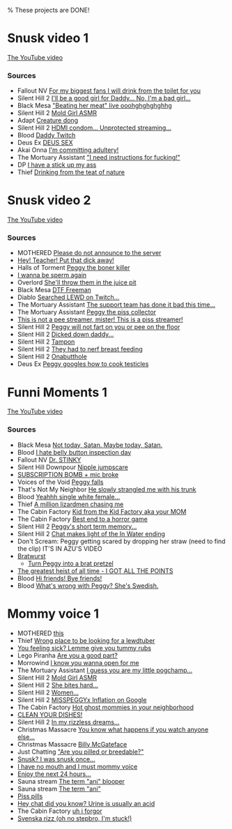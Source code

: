 % These projects are DONE!

# Snusk video 1

[The YouTube video](https://youtu.be/eR7yfv63L64)

### Sources

* Fallout NV [For my biggest fans I will drink from the toilet for you](https://www.twitch.tv/misspeggyx/clip/SmoothEvilSharkRalpherZ-y0YMlcme-MrcrcGU?filter=clips&range=all&sort=time)
* Silent Hill 2 [I'll be a good girl for Daddy... No, I'm a bad girl...](https://www.twitch.tv/misspeggyx/clip/ChillySpoopyRutabagaBuddhaBar-Sj9bknda72wWzypW)
* Black Mesa ["Beating her meat" live ooohghghghghhg](https://www.twitch.tv/misspeggyx/clip/MiniatureRelatedNigiriPhilosoraptor-svyvrwxVsUTPEWTJ)
* Silent Hill 2 [Mold Girl ASMR](https://www.twitch.tv/misspeggyx/clip/NaiveTangentialWatercressBCWarrior-TUQsov-6uQtW7iuN)
* Adapt [Creature dong](https://www.twitch.tv/misspeggyx/clip/MoldySweetBaconWutFace-YRD3MGb_YaPhUUdb)
* Silent Hill 2 [HDMI condom... Unprotected streaming...](https://www.twitch.tv/misspeggyx/clip/EnergeticAbstruseNewtNerfRedBlaster-D0yLIBKCA0bqIwyr)
* Blood [Daddy Twitch](https://www.twitch.tv/misspeggyx/clip/DeadDeafDonutTheRinger-45lqAsAut58L3AEZ?filter=clips&range=7d&sort=time)
* Deus Ex [DEUS SEX](https://www.twitch.tv/misspeggyx/clip/HealthyInspiringChipmunkRiPepperonis-IhTic4w1OSB1OPaH?filter=clips&range=all&sort=time)
* Akai Onna [I'm committing adultery!](https://www.twitch.tv/misspeggyx/clip/DarkComfortableKathyAMPEnergyCherry-1GNymdJsC6hqg6dx?filter=clips&range=all&sort=time)
* The Mortuary Assistant ["I need instructions for fucking!"](https://www.twitch.tv/misspeggyx/clip/CredulousGorgeousFalconDeIlluminati-Vn-yAiOVmN5hJAzR)
* DP [I have a stick up my ass](https://www.twitch.tv/misspeggyx/clip/DistinctDifficultClipzCeilingCat-Y4K7DNgtUlP8HUdw?filter=clips&range=all&sort=time)
* Thief [Drinking from the teat of nature](https://www.twitch.tv/misspeggyx/clip/RefinedOptimisticTarsierAllenHuhu-bAIh8BtqoLMw_2ZX?filter=clips&range=all&sort=time)

# Snusk video 2

[The YouTube video](https://youtu.be/E9AKwmhDULA)

### Sources

* MOTHERED [Please do not announce to the server](https://www.twitch.tv/misspeggyx/clip/SteamyMildGnatLitFam-YVGJMxxgj_tiCm3_?filter=clips&range=7d&sort=time)
* [Hey! Teacher! Put that dick away!](https://www.twitch.tv/misspeggyx/clip/SleepyTangentialPuddingTTours-eGQP51Y0HfBnyaCx?filter=clips&range=7d&sort=time)
* Halls of Torment [Peggy the boner killer](https://www.twitch.tv/misspeggyx/clip/InventiveBraveClintKappaRoss-pMamYTa1mnn_38X2?filter=clips&range=all&sort=time)
* [I wanna be sperm again](https://www.twitch.tv/misspeggyx/clip/ChillyElatedStrawberryYee-wj_ftFsJqe_-YvQ5?filter=clips&range=all&sort=time)
* Overlord [She'll throw them in the juice pit](https://www.twitch.tv/misspeggyx/clip/SpikyClumsyCattleCclamChamp-3nyG2EJuPTsXEvg1?filter=clips&range=all&sort=time)
* Black Mesa [DTF Freeman](https://www.twitch.tv/misspeggyx/clip/TsundereAgilePiePeanutButterJellyTime-qMXncUcsBbwbtIlO?filter=clips&range=all&sort=time)
* Diablo [Searched LEWD on Twitch...](https://www.twitch.tv/misspeggyx/clip/TacitSavageRavenTBCheesePull-gk-uSHZGUUdGB5Tl?filter=clips&range=all&sort=time)
* The Mortuary Assistant [The support team has done it bad this time...](https://www.twitch.tv/misspeggyx/clip/TangibleSweetSoybeanDatBoi-8QsE4O1EIzAtzl00)
* The Mortuary Assistant [Peggy the piss collector](https://www.twitch.tv/misspeggyx/clip/SpineyAmusedDragonfruitCclamChamp-H7vz8WD2noylemhH)
* [This is not a pee streamer, mister! This is a piss streamer!](https://clips.twitch.tv/CheerfulImpartialBibimbapRaccAttack-Kxxhi2P1UWKmhZM3)
* Silent Hill 2 [Peggy will not fart on you or pee on the floor](https://clips.twitch.tv/FilthyInquisitiveCougarVoteYea-u5pFRYC51ILs4692)
* Silent Hill 2 [Dicked down daddy...](https://clips.twitch.tv/PunchyOptimisticWalletRalpherZ--ArPHsOB9_31uelW)
* Silent Hill 2 [Tampon](https://clips.twitch.tv/FaithfulFrozenChinchillaDatSheffy-58V4Rv7rdvNAF-gN)
* Silent Hill 2 [They had to nerf breast feeding](https://clips.twitch.tv/AverageArborealKeyboardDendiFace-6Vk9Hrsa266R8VSd)
* Silent Hill 2 [Onabutthole](https://clips.twitch.tv/SoftBreakableCheetahBloodTrail-G0COJYNH_6Hr9Om5)
* Deus Ex [Peggy googles how to cook testicles](https://www.twitch.tv/misspeggyx/clip/BlatantOpenWoodcockShadyLulu-XcTwcNpVT96fncne)


# Funni Moments 1

[The YouTube video](https://www.youtube.com/watch?v=GlkdEpYI4Dw)

### Sources

* Black Mesa [Not today, Satan. Maybe today, Satan.](https://www.twitch.tv/misspeggyx/clip/AgitatedOddPlumTwitchRaid-T4Q_FCkptD5FFZrq?filter=clips&range=7d&sort=time)
* Blood [I hate belly button inspection day](https://www.twitch.tv/misspeggyx/clip/ZanyCheerfulStingrayRickroll-FkxzwoXZ5CaEeEER?filter=clips&range=7d&sort=time)
* Fallout NV [Dr. STINKY](https://www.twitch.tv/misspeggyx/clip/FrigidEvilEyeballPhilosoraptor-qaMcQP1ElT0Pj6yG?filter=clips&range=all&sort=time)
* Silent Hill Downpour [Nipple jumpscare](https://www.twitch.tv/misspeggyx/clip/GiantBusyDragonflyBleedPurple-VPccJpQlx2sAoOmq?filter=clips&range=all&sort=time)
* [SUBSCRIPTION BOMB + mic broke](https://www.twitch.tv/misspeggyx/clip/BlazingBraveMelonOSsloth-_vbfpza3JipB0Dt9?filter=clips&range=all&sort=time)
* Voices of the Void [Peggy falls](https://www.twitch.tv/misspeggyx/clip/TenderSlickHamburgerPeteZarollTie-rtFn_jsstMgoCGvg?filter=clips&range=all&sort=time)
* That's Not My Neighbor [He slowly strangled me with his trunk](https://www.twitch.tv/misspeggyx/clip/SuspiciousPrettiestCocoaPRChase-3EK7CE2TOmSO0PQy?filter=clips&range=all&sort=time)
* Blood [Yeahhh single white female...](https://www.twitch.tv/misspeggyx/clip/DaintyMoralAppleHassaanChop-6S9L8SPMrPpllNfh?filter=clips&range=all&sort=time)
* Thief [A million lizardmen chasing me](https://www.twitch.tv/misspeggyx/clip/TallSpotlessSageSaltBae-8Ve4zM1ENwKFh88o?filter=clips&range=all&sort=time)
* The Cabin Factory [Kid from the Kid Factory aka your MOM](https://clips.twitch.tv/MuddyCrispyEelUnSane-3j1pby2NCLgFOl8n)
* The Cabin Factory [Best end to a horror game](https://www.twitch.tv/misspeggyx/clip/PlainSmoggyMilkTinyFace-qFgkqIcUl53DiRV-)
* Silent Hill 2 [Peggy's short term memory...](https://www.twitch.tv/misspeggyx/clip/ConfidentDullSalmonBabyRage-UhqxXnJmyPUpiMNQ)
* Silent Hill 2 [Chat makes light of the In Water ending](https://www.twitch.tv/misspeggyx/clip/SleepyBashfulPlumageOpieOP-2DtPdsVjgHQLPlJB)
* Don't Scream: Peggy getting scared by dropping her straw (need to find the clip) IT'S IN AZU'S VIDEO
* [Bratwurst](https://clips.twitch.tv/AbnegateScrumptiousCourgetteResidentSleeper-D6V2Bat9tobdM83P)
  * [Turn Peggy into a brat pretzel](https://clips.twitch.tv/AbnegateImpossibleKangarooBudStar-cn2sr7aRBKkre7-s)
* [The greatest heist of all time - I GOT ALL THE POINTS](https://clips.twitch.tv/AbstemiousImpartialElephantVoteNay-yWt99ii8wRZPx6tP)
* Blood [Hi friends! Bye friends!](https://www.twitch.tv/misspeggyx/clip/DarlingBlindingSpiderNerfBlueBlaster-AfSUYWSlDuwwHbYj)
* Blood [What's wrong with Peggy? She's Swedish.](https://www.twitch.tv/misspeggyx/clip/SpeedyAntsyAlmondRlyTho-OPzmePUU199A2XQU)


# Mommy voice 1

* MOTHERED [this](https://www.twitch.tv/misspeggyx/clip/CharmingArbitraryPeachTBCheesePull-4yIkZcJfZUURIhml?filter=clips&range=7d&sort=time)
* Thief [Wrong place to be looking for a lewdtuber](https://www.twitch.tv/misspeggyx/clip/OpenTardyLardDoubleRainbow-G-emfagIpIp1BwIF?filter=clips&range=7d&sort=time)
* [You feeling sick? Lemme give you tummy rubs](https://www.twitch.tv/misspeggyx/clip/GrotesqueCuteFrogMVGame-HoqUNMhpHW0lChNb?filter=clips&range=7d&sort=time)
* Lego Piranha [Are you a good part?](https://www.twitch.tv/misspeggyx/clip/OptimisticSourDelicataCharlieBitMe-lzIWiPeYsO5yrGRc?filter=clips&range=all&sort=time)
* Morrowind [I know you wanna open for me](https://www.twitch.tv/misspeggyx/clip/ChillyAmusedShingleArsonNoSexy-zJkLqs227IcOrUPw?filter=clips&range=all&sort=time)
* The Mortuary Assistant [I guess you are my little pogchamp...](https://www.twitch.tv/misspeggyx/clip/ColdYawningLasagnaWoofer--BenaUoF6Fp7fZBG)
* Silent Hill 2 [Mold Girl ASMR](https://www.twitch.tv/misspeggyx/clip/NaiveTangentialWatercressBCWarrior-TUQsov-6uQtW7iuN)
* Silent Hill 2 [She bites hard...](https://www.twitch.tv/misspeggyx/clip/BreakablePhilanthropicDoveKappaPride-akKsZQ-qaAhhVWVg)
* Silent Hill 2 [Women...](https://www.twitch.tv/misspeggyx/clip/ThoughtfulSuperPeanutMoreCowbell-JWAoKvcoppdZbtTq)
* Silent Hill 2 [MISSPEGGYx Inflation on Google](https://clips.twitch.tv/ConcernedUninterestedCardKappaClaus-m7V98XkPOTxxmf6-)
* The Cabin Factory [Hot ghost mommies in your neighborhood](https://clips.twitch.tv/FrozenRenownedPartridgeBibleThump-IOLJR47i-OfFRU38)
* [CLEAN YOUR DISHES!](https://clips.twitch.tv/ModernAssiduousPangolinSpicyBoy-c8A9BMqlP58Py66y)
* Silent Hill 2 [In my rizzless dreams...](https://www.twitch.tv/misspeggyx/clip/DeliciousPluckySandstormPartyTime-7AlO591npKv5wrMh)
* Christmas Massacre [You know what happens if you watch anyone else...](https://clips.twitch.tv/DirtyConfidentSashimiOneHand-DR-g7MkMwe10qPuR)
* Christmas Massacre [Billy McGateface](https://www.twitch.tv/misspeggyx/clip/SucculentBitterJamFailFish-dBWaiyZ1cO0bNrPZ)
* Just Chatting ["Are you pilled or breedable?"](https://clips.twitch.tv/KathishComfortableButterflyWoofer-9xWPuIJAZYgd9Usn)
* [Snusk? I was snusk once...](https://www.twitch.tv/misspeggyx/clip/LovelyMushyPelicanThisIsSparta-0FV9neO5lCTFxCsH)
* [I have no mouth and I must mommy voice](https://www.twitch.tv/misspeggyx/clip/ProudYummyMarrowKippa-GjVS61_nHwFltJga)
* [Enjoy the next 24 hours...](https://www.twitch.tv/misspeggyx/clip/SingleManlyRaccoonKappaClaus-j2vWufKdXPF1TXeU)
* Sauna stream [The term "ani" blooper](https://clips.twitch.tv/PatientWimpyCoffeeJebaited-MwU2q1GGN6lm2Lzb?tt_content=channel_name&tt_medium=embed)
* Sauna stream [The term "ani"](https://clips.twitch.tv/MoralEmpathicTildeSpicyBoy-HfgPNFT60PJ5pYfN)
* [Piss pills](https://clips.twitch.tv/PlacidSmellyRabbitPJSalt-Sy0jZg7X4_wTWbwP)
* [Hey chat did you know? Urine is usually an acid](https://clips.twitch.tv/YummyNaiveTroutOMGScoots-61PV09CdM_umI9bC)
* The Cabin Factory [uh i forgor](https://clips.twitch.tv/GentleAmorphousSrirachaPartyTime-B_iSJtnDknQzih1W)
* [Svenska rizz (oh no stepbro, I'm stuck!)](https://www.twitch.tv/misspeggyx/clip/AbrasiveDiligentPonyAsianGlow-YDc1HD2CDyLWWlzX)
